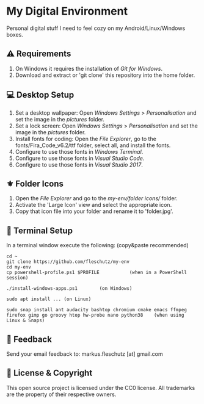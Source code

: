 My Digital Environment
======================
Personal digital stuff I need to feel cozy on my Android/Linux/Windows boxes.

⚠️ Requirements
----------------
1. On Windows it requires the installation of *Git for Windows*.
2. Download and extract or 'git clone' this repository into the home folder.

💻 Desktop Setup
------------------
1. Set a desktop wallpaper: Open *Windows Settings* > *Personalisation* and set the image in the *pictures* folder.
2. Set a lock screen: Open *Windows Settings* > *Personalisation* and set the image in the *pictures* folder.
3. Install fonts for coding: Open the *File Explorer*, go to the fonts/Fira_Code_v6.2/ttf folder, select all, and install the fonts.
4. Configure to use those fonts in *Windows Terminal*.
5. Configure to use those fonts in *Visual Studio Code*.
6. Configure to use those fonts in *Visual Studio 2017*.

⚜️ Folder Icons
----------------
1. Open the *File Explorer* and go to the *my-env/folder icons/* folder.
2. Activate the 'Large Icon' view and select the appropriate icon.
3. Copy that icon file into your folder and rename it to 'folder.jpg'.

🔧 Terminal Setup
------------------
In a terminal window execute the following: (copy&paste recommended)
```
cd ~
git clone https://github.com/fleschutz/my-env
cd my-env
cp powershell-profile.ps1 $PROFILE           (when in a PowerShell session)

./install-windows-apps.ps1        (on Windows)

sudo apt install ... (on Linux)

sudo snap install ant audacity bashtop chromium cmake emacs ffmpeg firefox gimp go groovy htop hw-probe nano python38    (when using Linux & Snaps)
```

📧 Feedback
------------
Send your email feedback to: markus.fleschutz [at] gmail.com

🤝 License & Copyright
-----------------------
This open source project is licensed under the CC0 license. All trademarks are the property of their respective owners.
